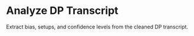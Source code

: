 # Analyze DP Transcript

Extract bias, setups, and confidence levels from the cleaned DP transcript. 